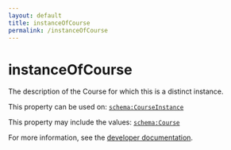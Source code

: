 ```yaml
---
layout: default
title: instanceOfCourse
permalink: /instanceOfCourse
---
```


# instanceOfCourse
The description of the Course for which this is a distinct instance.

This property can be used on: [`schema:CourseInstance`](https://schema.org/CourseInstance)

This property may include the values: [`schema:Course`](https://schema.org/Course)

For more information, see the [developer documentation](https://developer.openactive.io/data-model/types/).